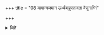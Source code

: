 +++
title = "08 यावान्यजमान ऊर्ध्वबाहुस्तावता वेणुनाग्निं"

+++

<details><summary>थिते</summary>

यावान्यजमान ऊर्ध्वबाहुस्तावता वेणुनाग्निं विमिमीते ८
</details>
